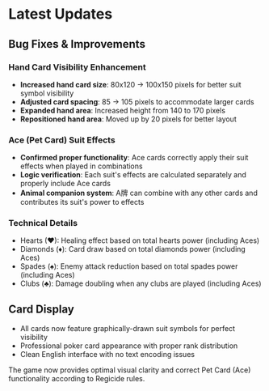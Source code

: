 # Latest Updates

## Bug Fixes & Improvements

### Hand Card Visibility Enhancement
- **Increased hand card size**: 80x120 → 100x150 pixels for better suit symbol visibility
- **Adjusted card spacing**: 85 → 105 pixels to accommodate larger cards
- **Expanded hand area**: Increased height from 140 to 170 pixels
- **Repositioned hand area**: Moved up by 20 pixels for better layout

### Ace (Pet Card) Suit Effects
- **Confirmed proper functionality**: Ace cards correctly apply their suit effects when played in combinations
- **Logic verification**: Each suit's effects are calculated separately and properly include Ace cards
- **Animal companion system**: A牌 can combine with any other cards and contributes its suit's power to effects

### Technical Details
- Hearts (♥): Healing effect based on total hearts power (including Aces)
- Diamonds (♦): Card draw based on total diamonds power (including Aces)
- Spades (♠): Enemy attack reduction based on total spades power (including Aces)
- Clubs (♣): Damage doubling when any clubs are played (including Aces)

## Card Display
- All cards now feature graphically-drawn suit symbols for perfect visibility
- Professional poker card appearance with proper rank distribution
- Clean English interface with no text encoding issues

The game now provides optimal visual clarity and correct Pet Card (Ace) functionality according to Regicide rules.